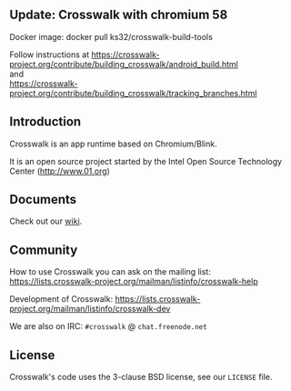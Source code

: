 ## Update: Crosswalk with chromium 58

Docker image: docker pull ks32/crosswalk-build-tools

Follow instructions at https://crosswalk-project.org/contribute/building_crosswalk/android_build.html <br>
and <br>
https://crosswalk-project.org/contribute/building_crosswalk/tracking_branches.html


## Introduction

Crosswalk is an app runtime based on Chromium/Blink.

It is an open source project started by the Intel Open Source Technology Center
(http://www.01.org)

## Documents

Check out our [wiki](http://crosswalk-project.org/#wiki).

## Community

How to use Crosswalk you can ask on the mailing list: https://lists.crosswalk-project.org/mailman/listinfo/crosswalk-help

Development of Crosswalk: https://lists.crosswalk-project.org/mailman/listinfo/crosswalk-dev

We are also on IRC: `#crosswalk` @ `chat.freenode.net`

## License

Crosswalk's code uses the 3-clause BSD license, see our `LICENSE` file.
